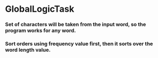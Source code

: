 # GlobalLogicTask
 
### Set of characters will be taken from the input word, so the program works for any word.
### Sort orders using frequency value first, then it sorts over the word length value.
